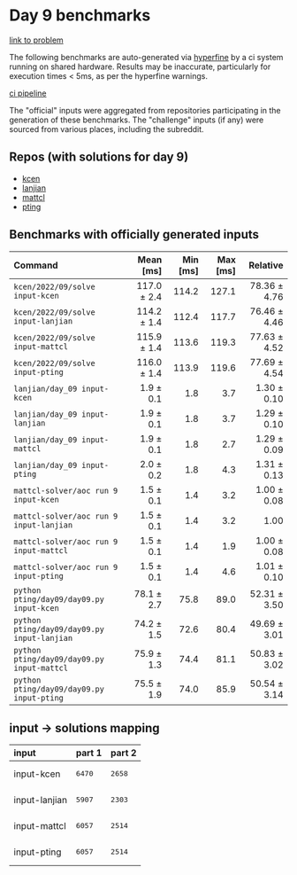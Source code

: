 # Day 9 benchmarks

[link to problem](http://adventofcode.com/2022/day/9)

The following benchmarks are auto-generated via [hyperfine](https://github.com/sharkdp/hyperfine) by a ci system running on shared hardware. Results may be inaccurate, particularly for execution times < 5ms, as per the hyperfine warnings.

[ci pipeline](http://ci.papercode.net:8080/teams/aoc2022/pipelines/aoc-compare-2022)

The "official" inputs were aggregated from repositories participating in the generation of these benchmarks. The "challenge" inputs (if any) were sourced from various places, including the subreddit.

## Repos (with solutions for day 9)


- [kcen](https://github.com/kcen/AdventOfCode)
- [lanjian](https://github.com/LanJian/aoc-2022)
- [mattcl](https://github.com/mattcl/aoc2022)
- [pting](https://github.com/pting/aoc2022)

## Benchmarks with officially generated inputs
| Command | Mean [ms] | Min [ms] | Max [ms] | Relative |
|:---|---:|---:|---:|---:|
| `kcen/2022/09/solve input-kcen` | 117.0 ± 2.4 | 114.2 | 127.1 | 78.36 ± 4.76 |
| `kcen/2022/09/solve input-lanjian` | 114.2 ± 1.4 | 112.4 | 117.7 | 76.46 ± 4.46 |
| `kcen/2022/09/solve input-mattcl` | 115.9 ± 1.4 | 113.6 | 119.3 | 77.63 ± 4.52 |
| `kcen/2022/09/solve input-pting` | 116.0 ± 1.4 | 113.9 | 119.6 | 77.69 ± 4.54 |
| `lanjian/day_09 input-kcen` | 1.9 ± 0.1 | 1.8 | 3.7 | 1.30 ± 0.10 |
| `lanjian/day_09 input-lanjian` | 1.9 ± 0.1 | 1.8 | 3.7 | 1.29 ± 0.10 |
| `lanjian/day_09 input-mattcl` | 1.9 ± 0.1 | 1.8 | 2.7 | 1.29 ± 0.09 |
| `lanjian/day_09 input-pting` | 2.0 ± 0.2 | 1.8 | 4.3 | 1.31 ± 0.13 |
| `mattcl-solver/aoc run 9 input-kcen` | 1.5 ± 0.1 | 1.4 | 3.2 | 1.00 ± 0.08 |
| `mattcl-solver/aoc run 9 input-lanjian` | 1.5 ± 0.1 | 1.4 | 3.2 | 1.00 |
| `mattcl-solver/aoc run 9 input-mattcl` | 1.5 ± 0.1 | 1.4 | 1.9 | 1.00 ± 0.08 |
| `mattcl-solver/aoc run 9 input-pting` | 1.5 ± 0.1 | 1.4 | 4.6 | 1.01 ± 0.10 |
| `python pting/day09/day09.py input-kcen` | 78.1 ± 2.7 | 75.8 | 89.0 | 52.31 ± 3.50 |
| `python pting/day09/day09.py input-lanjian` | 74.2 ± 1.5 | 72.6 | 80.4 | 49.69 ± 3.01 |
| `python pting/day09/day09.py input-mattcl` | 75.9 ± 1.3 | 74.4 | 81.1 | 50.83 ± 3.02 |
| `python pting/day09/day09.py input-pting` | 75.5 ± 1.9 | 74.0 | 85.9 | 50.54 ± 3.14 |

## input -> solutions mapping
|input|part 1|part 2|
|:---|:---|:---|
|input-kcen|<pre>6470</pre>|<pre>2658</pre>|
|input-lanjian|<pre>5907</pre>|<pre>2303</pre>|
|input-mattcl|<pre>6057</pre>|<pre>2514</pre>|
|input-pting|<pre>6057</pre>|<pre>2514</pre>|
